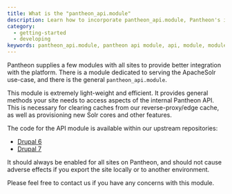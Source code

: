 ```yaml
---
title: What is the "pantheon_api.module"
description: Learn how to incorporate pantheon_api.module, Pantheon's internal API modules, on your Drupal sites.
category:
  - getting-started
  - developing
keywords: pantheon_api.module, pantheon api module, api, module, modules, api modules, pantheon api, use pantheon apis, use pantheon api, how to use pantheon api modules
---
```

Pantheon supplies a few modules with all sites to provide better integration with the platform. There is a module dedicated to serving the ApacheSolr use-case, and there is the general `pantheon_api.module`.

This module is extremely light-weight and efficient. It provides general methods your site needs to access aspects of the internal Pantheon API. This is necessary for clearing caches from our reverse-proxy/edge cache, as well as provisioning new Solr cores and other features.

The code for the API module is available within our upstream repositories:

- [Drupal 6](https://github.com/pantheon-systems/drops-6/tree/master/modules/pantheon)
- [Drupal 7](https://github.com/pantheon-systems/drops-7/tree/master/modules/pantheon)

It should always be enabled for all sites on Pantheon, and should not cause adverse effects if you export the site locally or to another environment.

Please feel free to contact us if you have any concerns with this module.
